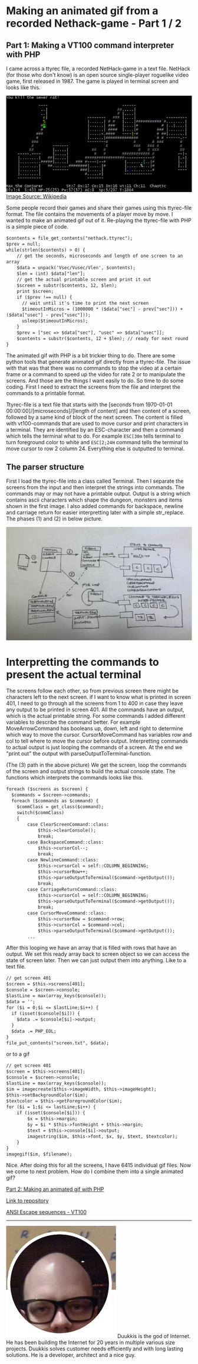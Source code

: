 
# Making an animated gif from a recorded Nethack-game - Part 1 / 2

## Part 1: Making a VT100 command interpreter with PHP

I came across a ttyrec file, a recorded NetHack-game in a text file. NetHack (for those who don't know) is an open source single-player roguelike video game, first released in 1987. The game is played in terminal screen and looks like this.

![](images/NethackScreenshot.gif)
[Image Source: Wikipedia](https://commons.wikimedia.org/wiki/File:NethackScreenshot.gif)

Some people record their games and share their games using this ttyrec-file format. The file contains the movements of a player move by move. I wanted to make an animated gif out of it. Re-playing the ttyrec-file with PHP is a simple piece of code.
```
$contents = file_get_contents("nethack.ttyrec");
$prev = null;
while(strlen($contents) > 0) {
    // get the seconds, microseconds and length of one screen to an array
    $data = unpack('Vsec/Vusec/Vlen', $contents);
    $len = (int) $data["len"];
    // get the actual printable screen and print it out
    $screen = substr($contents, 12, $len);
    print $screen;
    if ($prev !== null) {
      // wait until it's time to print the next screen
      $timeoutInMicros = (1000000 * ($data["sec"] - prev["sec"])) + ($data["usec"] - prev["usec"]));
      usleep($timeoutInMicros);
    }
    $prev = ["sec => $data["sec"], "usec" => $data["usec"]];
    $contents = substr($contents, 12 + $len); // ready for next round
}
```
The animated gif with PHP is a bit trickier thing to do. There are some python tools that generate animated gif directly from a ttyrec-file. The issue with that was that there was no commands to stop the video at a certain frame or a command to speed up the video for rate 2 or to manipulate the screens. And those are the things I want easily to do. So time to do some coding. First I need to extract the screens from the file and interpret the commands to a printable format.

Ttyrec-file is a text file that starts with the \[seconds from 1970-01-01 00:00:00\]/\[microseconds\]/\[length of content\] and then content of a screen, followed by a same kind of block of the next screen. The content is filled with vt100-commands that are used to move cursor and print characters in a terminal. They are identified by an ESC-character and then a command which tells the terminal what to do. For example ```ESC[30m``` tells terminal to turn foreground color to white and ```ESC[2;24H``` command tells the terminal to move cursor to row 2 column 24. Everything else is outputted to terminal.

## The parser structure

First I load the ttyrec-file into a class called Terminal. Then I separate the screens from the input and then interpret the strings into commands. The commands may or may not have a printable output. Output is a string which contains ascii characters which shape the dungeon, monsters and items shown in the first image. I also added commands for backspace, newline and carriage return for easier interpretting later with a simple str_replace. The phases (1) and (2) in below picture.

![](images/structure.jpg)


# Interpretting the commands to present the actual terminal

The screens follow each other, so from previous screen there might be characters left to the next screen. if I want to know what is printed in screen 401, I need to go through all the screens from 1 to 400 in case they leave any output to be printed in screen 401. All the commands have an output, which is the actual printable string. For some commands I added different variables to describe the command better. For example MoveArrowCommand has booleans up, down, left and right to determine which way to move the cursor. CursorMoveCommand has variables row and col to tell where to move the cursor before output. Interpretting commands to actual output is just looping the commands of a screen. At the end we "print out" the output with parseOutputToTerminal-function.

(The (3) path in the above picture) We get the screen, loop the commands of the screen and output strings to build the actual console state. The functions which interprets the commands looks like this.
```
foreach ($screens as $screen) {
  $commands = $screen->commands;
  foreach ($commands as $command) {
    $commClass = get_class($command);
    switch($commClass)
    {
        case ClearScreenCommand::class:
            $this->clearConsole();
            break;
        case BackspaceCommand::class:
            $this->cursorCol--;
            break;
        case NewlineCommand::class:
            $this->cursorCol = self::COLUMN_BEGINNING;
            $this->cursorRow++;
            $this->parseOutputToTerminal($command->getOutput());
            break;
        case CarriageReturnCommand::class:
            $this->cursorCol = self::COLUMN_BEGINNING;
            $this->parseOutputToTerminal($command->getOutput());
            break;
        case CursorMoveCommand::class:
            $this->cursorRow = $command->row;
            $this->cursorCol = $command->col;
            $this->parseOutputToTerminal($command->getOutput());
        ...
```

After this looping we have an array that is filled with rows that have an output. We set this ready array back to screen object so we can access the state of screen later. Then we can just output them into anything. Like to a text file.

```
// get screen 401
$screen = $this->screens[401];
$console = $screen->console;
$lastLine = max(array_keys($console));
$data = '';
for ($i = 0;$i <= $lastLine;$i++) {
  if (isset($console[$i])) {
    $data .= $console[$i]->output;
  }
  $data .= PHP_EOL;
}
file_put_contents("screen.txt", $data);
```
or to a gif
```
// get screen 401
$screen = $this->screens[401];
$console = $screen->console;
$lastLine = max(array_keys($console));
$im = imagecreate($this->imageWidth, $this->imageHeight);
$this->setBackgroundColor($im);
$textcolor = $this->getForegroundColor($im);
for ($i = 1;$i <= lastLine;$i++) {
    if (isset($console[$i])) {
        $x = $this->margin;
        $y = $i * $this->fontHeight + $this->margin;
        $text = $this->console[$i]->output;
        imagestring($im, $this->font, $x, $y, $text, $textcolor);
    }
}
imagegif($im, $filename);
```
Nice. After doing this for all the screens, I have 6415 individual gif files. Now we come to next problem. How do I combine them into a single animated gif?

[Part 2: Making an animated gif with PHP](BLOG_part2.md)

[Link to repository](https://github.com/duukkis/terminal)

[ANSI Escape sequences - VT100](http://ascii-table.com/ansi-escape-sequences-vt-100.php)

--- 

![](images/herbie.png)
Duukkis is the god of Internet. He has been building the Internet for 20 years in multiple various size projects. Duukkis solves customer needs efficiently and with long lasting solutions. He is a developer, architect and a nice guy.




